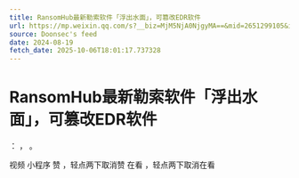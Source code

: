 ```yaml
---
title: RansomHub最新勒索软件「浮出水面」，可篡改EDR软件
url: https://mp.weixin.qq.com/s?__biz=MjM5NjA0NjgyMA==&mid=2651299105&idx=3&sn=bc9b3eb3a3dd47df706090c2911355a0
source: Doonsec's feed
date: 2024-08-19
fetch_date: 2025-10-06T18:01:17.737328
---
```


# RansomHub最新勒索软件「浮出水面」，可篡改EDR软件

：
，
。

视频
小程序
赞
，轻点两下取消赞
在看
，轻点两下取消在看